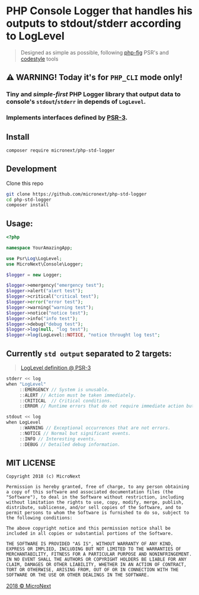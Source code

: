 # PHP Console Logger that handles his outputs to stdout/stderr according to LogLevel

> Designed as simple as possible, following [php-fig](https://www.php-fig.org) PSR's and [codestyle](https://en.wikipedia.org/wiki/Programming_style) tools

## ⚠️ WARNING! Today it's for `PHP_CLI` mode only!

### Tiny and _simple-first_ **PHP Logger** library that output data to console's `stdout`/`stderr` in depends of `LogLevel`.
### Implements interfaces defined by [PSR-3](https://www.php-fig.org/psr/psr-3/).

## Install

```sh
composer require micronext/php-std-logger
```

## Development

Clone this repo

```sh
git clone https://github.com/micronext/php-std-logger
cd php-std-logger
composer install
```

## Usage:

```php
<?php

namespace YourAmazingApp;

use Psr\Log\LogLevel;
use MicroNext\Console\Logger;

$logger = new Logger;

$logger->emergency("emergency test");
$logger->alert("alert test");
$logger->critical("critical test");
$logger->error("error test");
$logger->warning("warning test");
$logger->notice("notice test");
$logger->info("info test");
$logger->debug("debug test");
$logger->log(null, "log test");
$logger->log(LogLevel::NOTICE, "notice throught log test";
```

## Currently `std output` separated to 2 targets:

> [LogLevel definition @ PSR-3](https://www.php-fig.org/psr/psr-3/#5-psrlogloglevel)

```c
stderr << log
when "LogLevel"
     ::EMERGENCY // System is unusable.
     ::ALERT // Action must be taken immediately.
     ::CRITICAL  // Critical conditions.
     ::ERROR // Runtime errors that do not require immediate action but should typically be logged and monitored.

stdout << log
when LogLevel
     ::WARNING // Exceptional occurrences that are not errors.
     ::NOTICE // Normal but significant events.
     ::INFO // Interesting events.
     ::DEBUG // Detailed debug information.
```

## MIT LICENSE

```
Copyright 2018 (c) MicroNext

Permission is hereby granted, free of charge, to any person obtaining a copy of this software and associated documentation files (the "Software"), to deal in the Software without restriction, including without limitation the rights to use, copy, modify, merge, publish, distribute, sublicense, and/or sell copies of the Software, and to permit persons to whom the Software is furnished to do so, subject to the following conditions:

The above copyright notice and this permission notice shall be included in all copies or substantial portions of the Software.

THE SOFTWARE IS PROVIDED "AS IS", WITHOUT WARRANTY OF ANY KIND, EXPRESS OR IMPLIED, INCLUDING BUT NOT LIMITED TO THE WARRANTIES OF MERCHANTABILITY, FITNESS FOR A PARTICULAR PURPOSE AND NONINFRINGEMENT. IN NO EVENT SHALL THE AUTHORS OR COPYRIGHT HOLDERS BE LIABLE FOR ANY CLAIM, DAMAGES OR OTHER LIABILITY, WHETHER IN AN ACTION OF CONTRACT, TORT OR OTHERWISE, ARISING FROM, OUT OF OR IN CONNECTION WITH THE SOFTWARE OR THE USE OR OTHER DEALINGS IN THE SOFTWARE.
```

[2018 © MicroNext](https://github.com/micronext)
